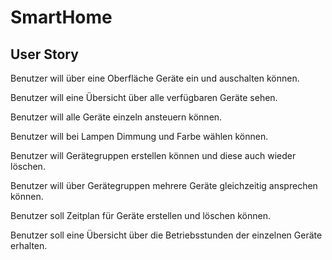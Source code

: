# SmartHome


## User Story

Benutzer will über eine Oberfläche Geräte ein und auschalten können.

Benutzer will eine Übersicht über alle verfügbaren Geräte sehen.

Benutzer will alle Geräte einzeln ansteuern können. 

Benutzer will bei Lampen Dimmung und Farbe wählen können.

Benutzer will Gerätegruppen erstellen können und diese auch wieder löschen.

Benutzer will über Gerätegruppen mehrere Geräte gleichzeitig ansprechen können.

Benutzer soll Zeitplan für Geräte erstellen und löschen können.

Benutzer soll eine Übersicht über die Betriebsstunden der einzelnen Geräte erhalten.

